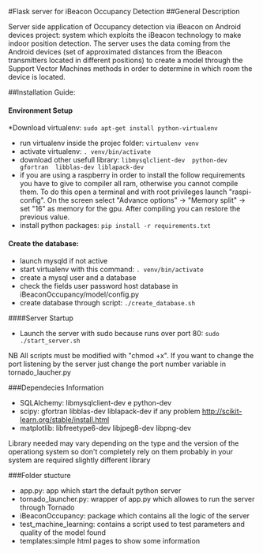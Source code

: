 #Flask server for iBeacon Occupancy Detection
##General Description

Server side application of Occupancy detection via iBeacon on Android devices project: system which exploits the iBeacon technology to make indoor position detection.
The server uses the data coming from the Android devices (set of approximated distances from the iBeacon transmitters located in different positions) to create a model through the Support Vector Machines methods in order to determine in which room the device is located.


##Installation Guide:

#### Environment Setup
*Download virtualenv: ```sudo apt-get install python-virtualenv```
* run virtualenv inside the projec folder: ```virtualenv venv```
* activate virtualenv: ```. venv/bin/activate```
* download other usefull library: ```libmysqlclient-dev  python-dev  gfortran  libblas-dev liblapack-dev```
* if you are using a raspberry in order to install the follow requirements you have to give to compiler all ram, otherwise you cannot compile them. To do this open a terminal and with root privileges launch "raspi-config". On the screen select "Advance options" → "Memory split" → set "16" as memory for the gpu. After compiling you can restore the previous value.
* install python packages: ```pip install -r requirements.txt```

#### Create  the database:
* launch mysqld if not active
* start  virtualenv with this command: ```. venv/bin/activate```
* create a mysql user  and  a  database
* check the fields  user password host  database in iBeaconOccupancy/model/config.py
* create database  through script: ```./create_database.sh```

####Server Startup
* Launch the server with sudo because runs over port 80: ```sudo ./start_server.sh```

NB
All scripts must be modified with "chmod +x". If you want to change the port listening by the server just change the port number variable in tornado_laucher.py

###Dependecies Information
- SQLAlchemy:  libmysqlclient-dev e  python-dev
- scipy:  gfortran  libblas-dev liblapack-dev if any problem http://scikit-learn.org/stable/install.html
- matplotlib:  libfreetype6-dev libjpeg8-dev libpng-dev


Library needed may vary depending on the type and the version of the operationg system so don't completely rely on them probably in your system are required slightly different library

###Folder stucture
- app.py: app which start the default python server
- tornado_launcher.py: wrapper of app.py which allowes to run the server through Tornado
- iBeaconOccupancy: package which contains all the logic of the server
- test_machine_learning: contains a script used to test parameters and quality of the model found
- templates:simple html pages to show some information
